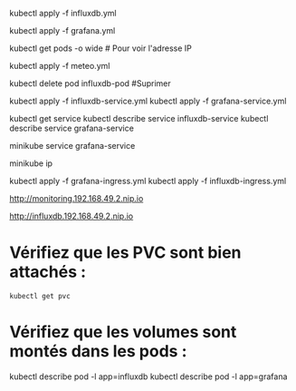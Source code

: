 kubectl apply -f influxdb.yml 

kubectl apply -f grafana.yml 

kubectl get pods -o wide  # Pour voir l'adresse IP

kubectl apply -f meteo.yml 

kubectl delete pod influxdb-pod   #Suprimer

kubectl apply -f influxdb-service.yml
kubectl apply -f grafana-service.yml

kubectl get service
kubectl describe service influxdb-service
kubectl describe service grafana-service

minikube service grafana-service

minikube ip

kubectl apply -f grafana-ingress.yml
kubectl apply -f influxdb-ingress.yml

http://monitoring.192.168.49.2.nip.io

http://influxdb.192.168.49.2.nip.io



# Vérifiez que les PVC sont bien attachés :
```kubectl get pvc```


# Vérifiez que les volumes sont montés dans les pods :
kubectl describe pod -l app=influxdb
kubectl describe pod -l app=grafana
